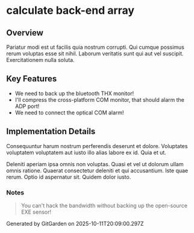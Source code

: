 # calculate back-end array

## Overview
Pariatur modi est ut facilis quia nostrum corrupti. Qui cumque possimus rerum voluptas esse sit nihil. Laborum veritatis sunt qui aut vel suscipit. Exercitationem nulla soluta.

## Key Features
- We need to back up the bluetooth THX monitor!
- I'll compress the cross-platform COM monitor, that should alarm the ADP port!
- We need to connect the optical COM alarm!

## Implementation Details
Consequuntur harum nostrum perferendis deserunt et dolore. Voluptates voluptatem voluptatem aut iusto illo alias labore ex id. Quia et ut.
 Deleniti aperiam ipsa omnis non voluptas. Quasi et vel ut dolorum ullam omnis ratione. Quaerat consectetur deleniti et qui accusantium. Iste quae rerum. Optio id aspernatur sit. Quidem dolor iusto.

### Notes
> You can't hack the bandwidth without backing up the open-source EXE sensor!

Generated by GitGarden on 2025-10-11T20:09:00.297Z